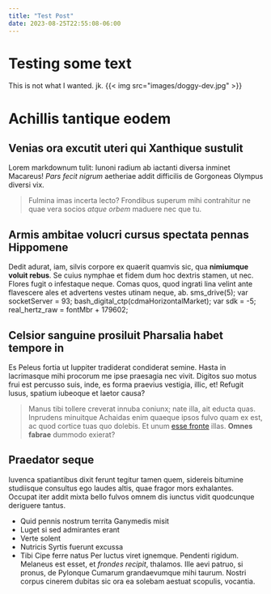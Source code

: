 ```yaml
---
title: "Test Post"
date: 2023-08-25T22:55:08-06:00
---
```


# Testing some text
This is not what I wanted. jk.
{{< img src="images/doggy-dev.jpg" >}}

# Achillis tantique eodem
## Venias ora excutit uteri qui Xanthique sustulit
Lorem markdownum tulit: Iunoni radium ab iactanti diversa inminet Macareus!
*Pars fecit nigrum* aetheriae addit difficilis de Gorgoneas Olympus diversi vix.
> Fulmina imas incerta lecto? Frondibus superum mihi contrahitur ne quae vera
> socios *atque orbem* maduere nec que tu.
## Armis ambitae volucri cursus spectata pennas Hippomene
Dedit adurat, iam, silvis corpore ex quaerit quamvis sic, qua **nimiumque voluit
rebus**. Se cuius nymphae et fidem dum hoc dextris stamen, ut nec. Flores fugit
o infestaque neque. Comas quos, quod ingrati lina velint ante flavescere ales et
advertens vestes utinam neque, ab.
    sms_drive(5);
    var socketServer = 93;
    bash_digital_ctp(cdmaHorizontalMarket);
    var sdk = -5;
    real_hertz_raw = fontMbr + 179602;
## Celsior sanguine prosiluit Pharsalia habet tempore in
Es Peleus fortia ut Iuppiter tradiderat condiderat semine. Hasta in lacrimasque
mihi procorum me ipse praesagia nec vivit. Digitos suo motus frui est percusso
suis, inde, es forma praevius vestigia, illic, et! Refugit lusus, spatium
iubeoque et laetor causa?
> Manus tibi tollere creverat innuba coniunx; nate illa, ait educta quas.
> Inprudens minuitque Achaidas enim quaeque ipsos fulvo quam ex est, ac quod
> cortice tuas quo dolebis. Et unum [esse
> fronte](http://genitornostro.org/libravit) illas. **Omnes fabrae** dummodo
> exierat?
## Praedator seque
Iuvenca spatiantibus dixit ferunt tegitur tamen quem, sidereis bitumine
studiisque consultus ego laudes altis, quae fragor mors exhalantes. Occupat iter
addit mixta bello fulvos omnem dis iunctus vidit quodcunque deriguere tantus.
- Quid pennis nostrum territa Ganymedis misit
- Luget si sed admirantes erant
- Verte solent
- Nutricis Syrtis fuerunt excussa
- Tibi Cipe ferre natus
Per luctus viret ignemque. Pendenti rigidum. Melaneus est esset, et *frondes
recipit*, thalamos. Ille aevi patruo, si pronus, de Pylonque Cumarum
grandaevumque mihi taurum. Nostri corpus cinerem dubitas sic ora ea solebam
aestuat scopulis, vocantia.
